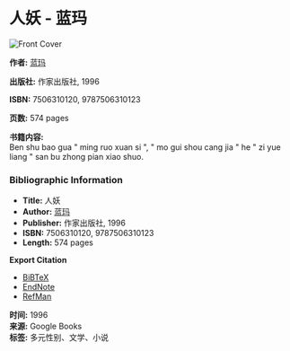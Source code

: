 # 人妖 - 蓝玛

![Front Cover](/googlebooks/images/no_cover_thumb.gif)

**作者:** [蓝玛](https://www.google.com/search?tbo=p&tbm=bks&q=inauthor:%22%E8%93%9D%E7%8E%9B%22)

**出版社:** 作家出版社, 1996

**ISBN:** 7506310120, 9787506310123

**页数:** 574 pages

**书籍内容:**  
Ben shu bao gua " ming ruo xuan si ", " mo gui shou cang jia " he " zi yue liang " san bu zhong pian xiao shuo.

### Bibliographic Information

- **Title:** 人妖
- **Author:** [蓝玛](https://www.google.com/search?tbo=p&tbm=bks&q=inauthor:%22%E8%93%9D%E7%8E%9B%22&source=gbs_metadata_r&cad=1)
- **Publisher:** 作家出版社, 1996
- **ISBN:** 7506310120, 9787506310123
- **Length:** 574 pages

**Export Citation**  
- [BiBTeX](https://books.google.com/books/download/%E4%BA%BA%E5%A6%96.bibtex?id=BkBsAAAACAAJ&output=bibtex)  
- [EndNote](https://books.google.com/books/download/%E4%BA%BA%E5%A6%96.enw?id=BkBsAAAACAAJ&output=enw)  
- [RefMan](https://books.google.com/books/download/%E4%BA%BA%E5%A6%96.ris?id=BkBsAAAACAAJ&output=ris)  

**时间:** 1996  
**来源:** Google Books  
**标签:** 多元性别、文学、小说  